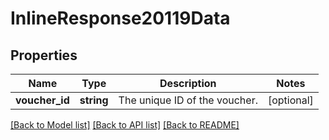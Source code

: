 # InlineResponse20119Data

## Properties
Name | Type | Description | Notes
------------ | ------------- | ------------- | -------------
**voucher_id** | **string** | The unique ID of the voucher. | [optional] 

[[Back to Model list]](../../README.md#documentation-for-models) [[Back to API list]](../../README.md#documentation-for-api-endpoints) [[Back to README]](../../README.md)

